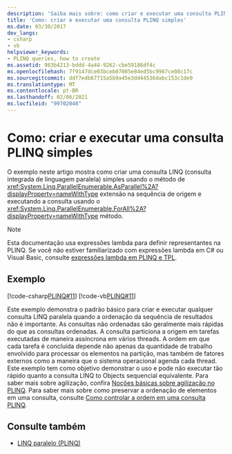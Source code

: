 ```yaml
---
description: 'Saiba mais sobre: como criar e executar uma consulta PLINQ simples'
title: 'Como: criar e executar uma consulta PLINQ simples'
ms.date: 03/30/2017
dev_langs:
- csharp
- vb
helpviewer_keywords:
- PLINQ queries, how to create
ms.assetid: 983b4213-bddd-4a44-9262-cbe59186df4c
ms.openlocfilehash: 7f9147dce03bceb07085e84ed5bc9967ce08c17c
ms.sourcegitcommit: ddf7edb67715a5b9a45e3dd44536dabc153c1de0
ms.translationtype: MT
ms.contentlocale: pt-BR
ms.lasthandoff: 02/06/2021
ms.locfileid: "99702048"
---
```

# <a name="how-to-create-and-execute-a-simple-plinq-query"></a>Como: criar e executar uma consulta PLINQ simples

O exemplo neste artigo mostra como criar uma consulta LINQ (consulta integrada de linguagem paralela) simples usando o método de <xref:System.Linq.ParallelEnumerable.AsParallel%2A?displayProperty=nameWithType> extensão na sequência de origem e executando a consulta usando o <xref:System.Linq.ParallelEnumerable.ForAll%2A?displayProperty=nameWithType> método.  
  
> [!NOTE]
> Esta documentação usa expressões lambda para definir representantes na PLINQ. Se você não estiver familiarizado com expressões lambda em C# ou Visual Basic, consulte [expressões lambda em PLINQ e TPL](lambda-expressions-in-plinq-and-tpl.md).  
  
## <a name="example"></a>Exemplo  

 [!code-csharp[PLINQ#11](../../../samples/snippets/csharp/VS_Snippets_Misc/plinq/cs/create1.cs#11)]
 [!code-vb[PLINQ#11](../../../samples/snippets/visualbasic/VS_Snippets_Misc/plinq/vb/create1.vb#11)]  
  
 Este exemplo demonstra o padrão básico para criar e executar qualquer consulta LINQ paralela quando a ordenação da sequência de resultados não é importante. As consultas não ordenadas são geralmente mais rápidas do que as consultas ordenadas. A consulta particiona a origem em tarefas executadas de maneira assíncrona em vários threads. A ordem em que cada tarefa é concluída depende não apenas da quantidade de trabalho envolvido para processar os elementos na partição, mas também de fatores externos como a maneira que o sistema operacional agenda cada thread. Este exemplo tem como objetivo demonstrar o uso e pode não executar tão rápido quanto a consulta LINQ to Objects sequencial equivalente. Para saber mais sobre agilização, confira [Noções básicas sobre agilização no PLINQ](understanding-speedup-in-plinq.md). Para saber mais sobre como preservar a ordenação de elementos em uma consulta, consulte [Como controlar a ordem em uma consulta PLINQ](how-to-control-ordering-in-a-plinq-query.md).  
  
## <a name="see-also"></a>Consulte também

- [LINQ paralelo (PLINQ)](introduction-to-plinq.md)
